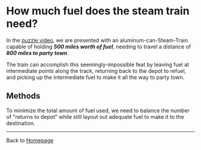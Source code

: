 # How much fuel does the steam train need?

In the [puzzle video](https://www.youtube.com/watch?v=kqQvS2MSlps), we are presented with an aluminum-can-Steam-Train capable of holding ___500 miles worth of fuel___, needing to travel a distance of ___800 miles to party town___.

The train can accomplish this seemingly-impossible feat by leaving fuel at intermediate points along the track, returning back to the depot to refuel, and picking up the intermediate fuel to make it all the way to party town.

## Methods

To minimize the total amount of fuel used, we need to balance the number of "returns to depot" while still layout out adequate fuel to make it to the destination.

----
Back to [Homepage](../README.md)
